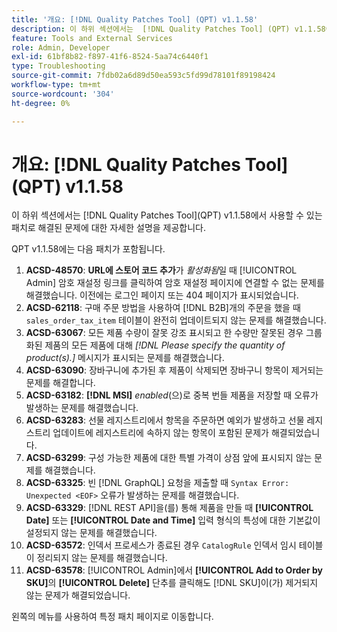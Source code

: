 ```yaml
---
title: '개요: [!DNL Quality Patches Tool] (QPT) v1.1.58'
description: 이 하위 섹션에서는  [!DNL Quality Patches Tool] (QPT) v1.1.58에서 사용할 수 있는 패치로 해결된 문제에 대한 자세한 설명을 제공합니다.
feature: Tools and External Services
role: Admin, Developer
exl-id: 61bf8b82-f897-41f6-8524-5aa74c6440f1
type: Troubleshooting
source-git-commit: 7fdb02a6d89d50ea593c5fd99d78101f89198424
workflow-type: tm+mt
source-wordcount: '304'
ht-degree: 0%

---
```


# 개요: [!DNL Quality Patches Tool]&#x200B;(QPT) v1.1.58

이 하위 섹션에서는 [!DNL Quality Patches Tool]&#x200B;(QPT) v1.1.58에서 사용할 수 있는 패치로 해결된 문제에 대한 자세한 설명을 제공합니다.

QPT v1.1.58에는 다음 패치가 포함됩니다.

1. **ACSD-48570**: **URL에 스토어 코드 추가**&#x200B;가 *활성화됨*&#x200B;일 때 [!UICONTROL Admin] 암호 재설정 링크를 클릭하여 암호 재설정 페이지에 연결할 수 없는 문제를 해결했습니다. 이전에는 로그인 페이지 또는 404 페이지가 표시되었습니다.
1. **ACSD-62118**: 구매 주문 방법을 사용하여 [!DNL B2B]개의 주문을 했을 때 `sales_order_tax_item` 테이블이 완전히 업데이트되지 않는 문제를 해결했습니다.
1. **ACSD-63067**: 모든 제품 수량이 잘못 강조 표시되고 한 수량만 잘못된 경우 그룹화된 제품의 모든 제품에 대해 *[!DNL Please specify the quantity of product(s).]* 메시지가 표시되는 문제를 해결했습니다.
1. **ACSD-63090**: 장바구니에 추가된 후 제품이 삭제되면 장바구니 항목이 제거되는 문제를 해결합니다.
1. **ACSD-63182**: **[!DNL MSI]** *enabled*(으)로 중복 번들 제품을 저장할 때 오류가 발생하는 문제를 해결했습니다.
1. **ACSD-63283**: 선물 레지스트리에서 항목을 주문하면 예외가 발생하고 선물 레지스트리 업데이트에 레지스트리에 속하지 않는 항목이 포함된 문제가 해결되었습니다.
1. **ACSD-63299**: 구성 가능한 제품에 대한 특별 가격이 상점 앞에 표시되지 않는 문제를 해결했습니다.
1. **ACSD-63325**: 빈 [!DNL GraphQL] 요청을 제출할 때 `Syntax Error: Unexpected <EOF>` 오류가 발생하는 문제를 해결했습니다.
1. **ACSD-63329**: [!DNL REST API]을(를) 통해 제품을 만들 때 **[!UICONTROL Date]** 또는 **[!UICONTROL Date and Time]** 입력 형식의 특성에 대한 기본값이 설정되지 않는 문제를 해결했습니다.
1. **ACSD-63572**: 인덱서 프로세스가 종료된 경우 `CatalogRule` 인덱서 임시 테이블이 정리되지 않는 문제를 해결했습니다.
1. **ACSD-63578**: [!UICONTROL Admin]에서 **[!UICONTROL Add to Order by SKU]**&#x200B;의 **[!UICONTROL Delete]** 단추를 클릭해도 [!DNL SKU]이(가) 제거되지 않는 문제가 해결되었습니다.

왼쪽의 메뉴를 사용하여 특정 패치 페이지로 이동합니다.
